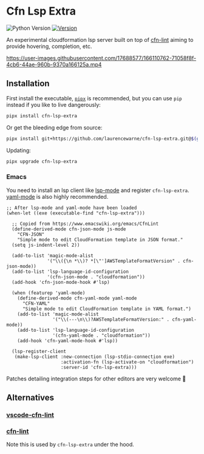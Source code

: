 # Cfn Lsp Extra

![Python Version](https://img.shields.io/pypi/pyversions/cfn-lsp-extra) [![Version](https://img.shields.io/github/v/tag/laurencewarne/cfn-lsp-extra?label=release)](CHANGELOG.md)

An experimental cloudformation lsp server built on top of [cfn-lint](https://github.com/aws-cloudformation/cfn-lint) aiming to provide hovering, completion, etc.

https://user-images.githubusercontent.com/17688577/166110762-71058f8f-4cb6-44ae-960b-9370a166125a.mp4

## Installation

First install the executable, [`pipx`](https://pypa.github.io/pipx/) is recommended, but you can use `pip` instead if you like to live dangerously:

```bash
pipx install cfn-lsp-extra
```

Or get the bleeding edge from source:

```bash
pipx install git+https://github.com/laurencewarne/cfn-lsp-extra.git@$(git ls-remote git@github.com:laurencewarne/cfn-lsp-extra.git | head -1 | cut -f1)
```

Updating:

```bash
pipx upgrade cfn-lsp-extra
```

### Emacs

You need to install an lsp client like [lsp-mode](https://github.com/emacs-lsp/lsp-mode) and register `cfn-lsp-extra`.  [yaml-mode](https://github.com/yoshiki/yaml-mode) is also highly recommended.

```elisp
;; After lsp-mode and yaml-mode have been loaded
(when-let ((exe (executable-find "cfn-lsp-extra")))

  ;; Copied from https://www.emacswiki.org/emacs/CfnLint
  (define-derived-mode cfn-json-mode js-mode
    "CFN-JSON"
    "Simple mode to edit CloudFormation template in JSON format."
  (setq js-indent-level 2))

  (add-to-list 'magic-mode-alist
               '("\\({\n *\\)? *[\"']AWSTemplateFormatVersion" . cfn-json-mode))
  (add-to-list 'lsp-language-id-configuration
               '(cfn-json-mode . "cloudformation"))
  (add-hook 'cfn-json-mode-hook #'lsp)
  
  (when (featurep 'yaml-mode)
    (define-derived-mode cfn-yaml-mode yaml-mode
      "CFN-YAML"
      "Simple mode to edit CloudFormation template in YAML format.")
    (add-to-list 'magic-mode-alist
                 '("\\(---\n\\)?AWSTemplateFormatVersion:" . cfn-yaml-mode))
    (add-to-list 'lsp-language-id-configuration
                 '(cfn-yaml-mode . "cloudformation"))
    (add-hook 'cfn-yaml-mode-hook #'lsp))
  
  (lsp-register-client
   (make-lsp-client :new-connection (lsp-stdio-connection exe)
                    :activation-fn (lsp-activate-on "cloudformation")
                    :server-id 'cfn-lsp-extra)))
```

Patches detailing integration steps for other editors are very welcome 🙏

## Alternatives

### [vscode-cfn-lint](https://github.com/aws-cloudformation/cfn-lint-visual-studio-code)

### [cfn-lint](https://github.com/aws-cloudformation/cfn-lint)

Note this is used by `cfn-lsp-extra` under the hood.

